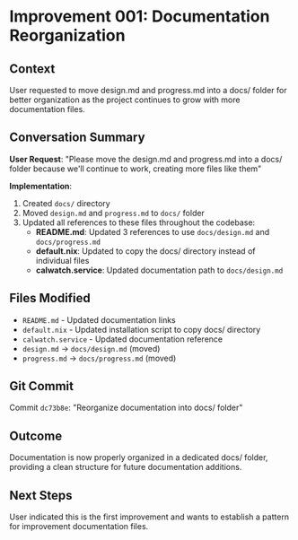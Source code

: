 # Improvement 001: Documentation Reorganization

## Context

User requested to move design.md and progress.md into a docs/ folder for better organization as the project continues to grow with more documentation files.

## Conversation Summary

**User Request**: "Please move the design.md and progress.md into a docs/ folder because we'll continue to work, creating more files like them"

**Implementation**:
1. Created `docs/` directory
2. Moved `design.md` and `progress.md` to `docs/` folder
3. Updated all references to these files throughout the codebase:
   - **README.md**: Updated 3 references to use `docs/design.md` and `docs/progress.md`
   - **default.nix**: Updated to copy the docs/ directory instead of individual files
   - **calwatch.service**: Updated documentation path to `docs/design.md`

## Files Modified

- `README.md` - Updated documentation links
- `default.nix` - Updated installation script to copy docs/ directory
- `calwatch.service` - Updated documentation reference
- `design.md` → `docs/design.md` (moved)
- `progress.md` → `docs/progress.md` (moved)

## Git Commit

Commit `dc73b8e`: "Reorganize documentation into docs/ folder"

## Outcome

Documentation is now properly organized in a dedicated docs/ folder, providing a clean structure for future documentation additions.

## Next Steps

User indicated this is the first improvement and wants to establish a pattern for improvement documentation files.